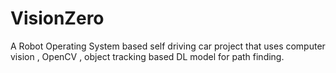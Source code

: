 # VisionZero

A Robot Operating System based self driving car project that uses computer vision , OpenCV , object tracking based DL model for path finding.
